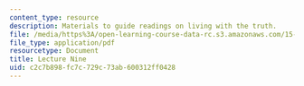 ```yaml
---
content_type: resource
description: Materials to guide readings on living with the truth.
file: /media/https%3A/open-learning-course-data-rc.s3.amazonaws.com/15-269b-literature-ethics-and-authority-fall-2002/c2c7b898fc7c729c73ab600312ff0428_lecture9.pdf
file_type: application/pdf
resourcetype: Document
title: Lecture Nine
uid: c2c7b898-fc7c-729c-73ab-600312ff0428
---
```

